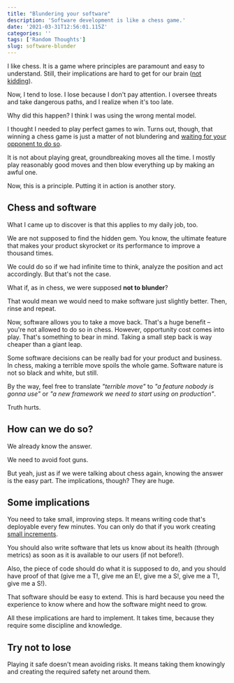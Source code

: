 ```yaml
---
title: "Blundering your software"
description: 'Software development is like a chess game.'
date: '2021-03-31T12:56:01.115Z'
categories: ''
tags: ['Random Thoughts']
slug: software-blunder
---
```


I like chess. It is a game where principles are paramount and easy to understand. Still, their implications are hard to get for our brain ([not kidding](https://afontcu.dev/neural-networks-apocalypse/)).

Now, I tend to lose. I lose because I don't pay attention. I oversee threats and take dangerous paths, and I realize when it's too late.

Why did this happen? I think I was using the wrong mental model.

I thought I needed to play perfect games to win. Turns out, though, that winning a chess game is just a matter of not blundering and [waiting for your opponent to do so](https://youtu.be/TY41yF1gX1w?t=21).

It is not about playing great, groundbreaking moves all the time. I mostly play reasonably good moves and then blow everything up by making an awful one.

Now, this is a principle. Putting it in action is another story.

## Chess and software

What I came up to discover is that this applies to my daily job, too.

We are not supposed to find the hidden gem. You know, the ultimate feature that makes your product skyrocket or its performance to improve a thousand times.

We could do so if we had infinite time to think, analyze the position and act accordingly. But that's not the case.

What if, as in chess, we were supposed **not to blunder**?

That would mean we would need to make software just slightly better. Then, rinse and repeat.

Now, software allows you to take a move back. That's a huge benefit – you're not allowed to do so in chess. However, opportunity cost comes into play. That's something to bear in mind. Taking a small step back is way cheaper than a giant leap.

Some software decisions can be really bad for your product and business. In chess, making a terrible move spoils the whole game. Software nature is not so black and white, but still.

By the way, feel free to translate *"terrible move"* to *"a feature nobody is gonna use"* or *"a new framework we need to start using on production"*.

Truth hurts.

## How can we do so?

We already know the answer.

We need to avoid foot guns.

But yeah, just as if we were talking about chess again, knowing the answer is the easy part. The implications, though? They are huge.

## Some implications

You need to take small, improving steps. It means writing code that's deployable every few minutes. You can only do that if you work creating [small increments](https://afontcu.dev/small-increment/).

You should also write software that lets us know about its health (through metrics) as soon as it is available to our users (if not before!).

Also, the piece of code should do what it is supposed to do, and you should have proof of that (give me a T!, give me an E!, give me a S!, give me a T!, give me a S!).

That software should be easy to extend. This is hard because you need the experience to know where and how the software might need to grow.

All these implications are hard to implement. It takes time, because they require some discipline and knowledge.

## Try not to lose

Playing it safe doesn't mean avoiding risks. It means taking them knowingly and creating the required safety net around them.